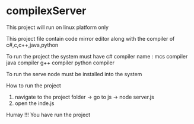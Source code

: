 # compilexServer
This project will run on linux platform only

This project file contain code mirror editor along with the compiler of c#,c,c++,java,python

To run the project the system must have 
c# compiler name : mcs compiler
java compiler 
g++ compiler 
python compiler

To run the serve node must be installed into the system 

How to run the project 
1) navigate to the project folder -> go to js -> node server.js 
2) open the inde.js

Hurray !!! You have run the project
